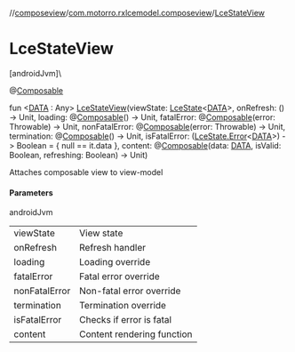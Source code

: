 //[composeview](../../index.md)/[com.motorro.rxlcemodel.composeview](index.md)/[LceStateView](-lce-state-view.md)

# LceStateView

[androidJvm]\

@[Composable](https://developer.android.com/reference/kotlin/androidx/compose/runtime/Composable.html)

fun &lt;[DATA](-lce-state-view.md) : Any&gt; [LceStateView](-lce-state-view.md)(viewState: [LceState](../../../lce/lce/com.motorro.rxlcemodel.lce/-lce-state/index.md)&lt;[DATA](-lce-state-view.md)&gt;, onRefresh: () -&gt; Unit, loading: @[Composable](https://developer.android.com/reference/kotlin/androidx/compose/runtime/Composable.html)() -&gt; Unit, fatalError: @[Composable](https://developer.android.com/reference/kotlin/androidx/compose/runtime/Composable.html)(error: Throwable) -&gt; Unit, nonFatalError: @[Composable](https://developer.android.com/reference/kotlin/androidx/compose/runtime/Composable.html)(error: Throwable) -&gt; Unit, termination: @[Composable](https://developer.android.com/reference/kotlin/androidx/compose/runtime/Composable.html)() -&gt; Unit, isFatalError: ([LceState.Error](../../../lce/lce/com.motorro.rxlcemodel.lce/-lce-state/-error/index.md)&lt;[DATA](-lce-state-view.md)&gt;) -&gt; Boolean = { null == it.data }, content: @[Composable](https://developer.android.com/reference/kotlin/androidx/compose/runtime/Composable.html)(data: [DATA](-lce-state-view.md), isValid: Boolean, refreshing: Boolean) -&gt; Unit)

Attaches composable view to view-model

#### Parameters

androidJvm

| | |
|---|---|
| viewState | View state |
| onRefresh | Refresh handler |
| loading | Loading override |
| fatalError | Fatal error override |
| nonFatalError | Non-fatal error override |
| termination | Termination override |
| isFatalError | Checks if error is fatal |
| content | Content rendering function |
